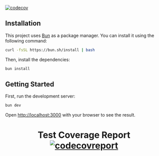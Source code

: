 [![codecov](https://codecov.io/gh/NathanBrodin/Mail/graph/badge.svg?token=UYSTekOTeu)](https://codecov.io/gh/NathanBrodin/Mail)

## Installation

This project uses [Bun](https://bun.sh) as a package manager. You can install it using the following command:

```bash
curl -fsSL https://bun.sh/install | bash
```

Then, install the dependencies:

```bash
bun install
```

## Getting Started

First, run the development server:

```bash
bun dev
```

Open [http://localhost:3000](http://localhost:3000) with your browser to see the result.

<div style="text-align: center">
    <h1>Test Coverage Report
    <a href="https://codecov.io/gh/NathanBrodin/Mail/graphs/sunburst.svg?token=UYSTekOTeu">
        <img src="https://codecov.io/gh/NathanBrodin/Mail/graphs/sunburst.svg?token=UYSTekOTeu" alt="codecovreport">
    </a>
</div>